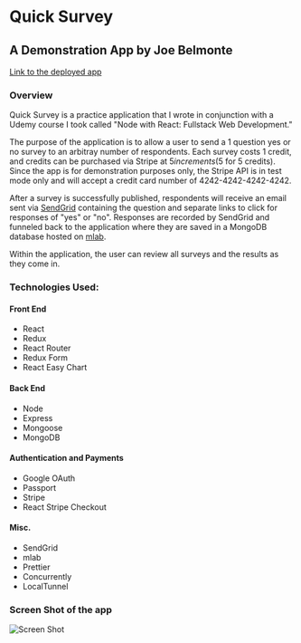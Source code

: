 # Quick Survey
## A Demonstration App by Joe Belmonte

[Link to the deployed app](https://quicksurvey-joe-belmonte.herokuapp.com/)

### Overview

Quick Survey is a practice application that I wrote in conjunction with a Udemy course I took called "Node with React: Fullstack Web Development."

The purpose of the application is to allow a user to send a 1 question yes or no survey to an arbitray number of respondents.  Each survey costs 1 credit, and credits can be purchased via Stripe at $5 increments ($5 for 5 credits).  Since the app is for demonstration purposes only, the Stripe API is in test mode only and will accept a credit card number of 4242-4242-4242-4242.

After a survey is successfully published, respondents will receive an email sent via [SendGrid](https://sendgrid.com) containing the question and separate links to click for responses of "yes" or "no".  Responses are recorded by SendGrid and funneled back to the application where they are saved in a MongoDB database hosted on [mlab](https://mlab.com).

Within the application, the user can review all surveys and the results as they come in.

### Technologies Used:

#### Front End

* React
* Redux
* React Router
* Redux Form
* React Easy Chart

#### Back End

* Node
* Express
* Mongoose
* MongoDB

#### Authentication and Payments

* Google OAuth
* Passport
* Stripe
* React Stripe Checkout

#### Misc.

* SendGrid
* mlab
* Prettier
* Concurrently
* LocalTunnel


### Screen Shot of the app

![Screen Shot](/quick_survey_screen_shot.png "Quick Survey Screen Shot")
